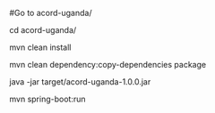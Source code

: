 
#Go to acord-uganda/

cd acord-uganda/

mvn clean install

mvn clean dependency:copy-dependencies package

java -jar target/acord-uganda-1.0.0.jar 

mvn spring-boot:run
